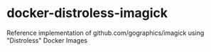 # docker-distroless-imagick

Reference implementation of github.com/gographics/imagick using "Distroless" Docker Images
